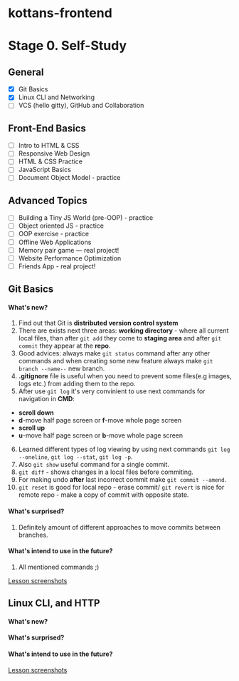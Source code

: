 # kottans-frontend
# Stage 0. Self-Study
## General
- [X] Git Basics
- [X] Linux CLI and Networking
- [ ] VCS (hello gitty), GitHub and Collaboration
## Front-End Basics
- [ ] Intro to HTML & CSS
- [ ] Responsive Web Design
- [ ] HTML & CSS Practice
- [ ] JavaScript Basics
- [ ] Document Object Model - practice
## Advanced Topics
- [ ] Building a Tiny JS World (pre-OOP) - practice
- [ ] Object oriented JS - practice
- [ ] OOP exercise - practice
- [ ] Offline Web Applications
- [ ] Memory pair game — real project!
- [ ] Website Performance Optimization
- [ ] Friends App - real project!

## Git Basics

#### What's new?
1. Find out that Git is **distributed version control system**
2. There are exists next three areas: **working directory** - where all current local files, than after `git add` they come to **staging area** and after `git commit` they appear at the **repo**.
3. Good advices: always make `git status` command after any other commands and when creating some new feature always make `git branch --name--` new branch.
4. **.gitignore** file is useful when you need to prevent some files(e.g images, logs etc.) from adding them to the repo.
5. After use `git log` it's very convinient to use next commands for navigation in **CMD**:
  - **scroll down**
  - **d**-move half page screen or **f**-move whole page screen
  - **scroll up**
  - **u**-move half page screen or **b**-move whole page screen
6. Learned different types of log viewing by using next commands `git log --oneline`, `git log --stat`, `git log -p`.
7. Also `git show` useful command for a single commit.
8. `git diff` - shows changes in a local files before commiting.
9. For making undo **after** last incorrect commit make `git commit --amend`.
10. `git reset` is good for local repo - erase commit/ `git revert` is nice for remote repo - make a copy of commit with opposite state.
#### What's surprised?
1. Definitely amount of different approaches to move commits between branches.
#### What's intend to use in the future?
1. All mentioned commands ;)

[Lesson screenshots](https://github.com/AntonGluschuk/kottans-frontend/tree/main/git_basics)

## Linux CLI, and HTTP

#### What's new?
#### What's surprised?
#### What's intend to use in the future?

[Lesson screenshots]()
